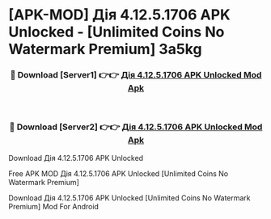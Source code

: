 # [APK-MOD] Дія 4.12.5.1706 APK Unlocked - [Unlimited Coins No Watermark Premium] 3a5kg



<div align="center">
<h3>🔴 Download [Server1] 👉👉 <a href="https://momento.my/?title=Дія_4.12.5.1706_APK_Unlocked">Дія 4.12.5.1706 APK Unlocked Mod Apk</a></h3><br>

<h3>🔴 Download [Server2] 👉👉 <a href="https://momento.my/?title=Дія_4.12.5.1706_APK_Unlocked">Дія 4.12.5.1706 APK Unlocked Mod Apk</a></h3>
</div>



Download Дія 4.12.5.1706 APK Unlocked 

Free APK MOD Дія 4.12.5.1706 APK Unlocked [Unlimited Coins No Watermark Premium]

Download Дія 4.12.5.1706 APK Unlocked [Unlimited Coins No Watermark Premium] Mod For Android
